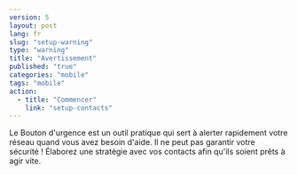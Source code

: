 ```yaml
---
version: 5
layout: post
lang: fr
slug: "setup-warning"
type: "warning"
title: "Avertissement"
published: "true"
categories: "mobile"
tags: "mobile"
action: 
  - title: "Commencer"
    link: "setup-contacts"
---
```


Le Bouton d'urgence est un outil pratique qui sert à alerter rapidement votre réseau quand vous avez besoin d'aide. Il ne peut pas garantir votre sécurité ! Élaborez une stratégie avec vos contacts afin qu'ils soient prêts à agir vite. 

